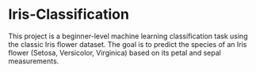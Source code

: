 # Iris-Classification
This project is a beginner-level machine learning classification task using the classic Iris flower dataset. The goal is to predict the species of an Iris flower (Setosa, Versicolor, Virginica) based on its petal and sepal measurements.
